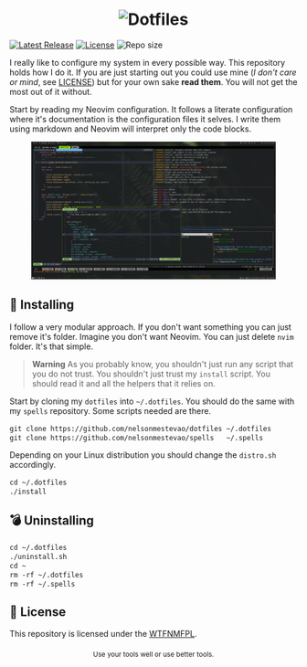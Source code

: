 [releases]: https://github.com/nelsonmestevao/dotfiles/releases/latest
[license]: #memo-license

<h1 align="center">
<picture>
  <source media="(prefers-color-scheme: dark)" srcset="/.github/header-LIGHT.png">
  <source media="(prefers-color-scheme: light)" srcset="/.github/header-DARK.png">
  <img alt="Dotfiles" src="/.github/header-DARK.png" width="750">
</picture>
</h1>

[![Latest Release](https://img.shields.io/github/release-pre/nelsonmestevao/dotfiles.svg?style=flat-square)][releases]
[![License](https://img.shields.io/github/license/nelsonmestevao/dotfiles?logo=WTFNMFPL&style=flat-square)][license]
![Repo size](https://img.shields.io/github/repo-size/nelsonmestevao/dotfiles.svg?style=flat-square)

I really like to configure my system in every possible way. This repository
holds how I do it. If you are just starting out you could use mine (_I don't
care or mind_, see [LICENSE][license]) but for your own sake **read them**. You
will not get the most out of it without.

Start by reading my Neovim configuration. It follows a literate configuration
where it's documentation is the configuration files it selves. I write them
using markdown and Neovim will interpret only the code blocks.

<div align="center">
  <img alt="screenshot" src=".github/screenshot.png" width="85%"/>
</div>

## :rocket: Installing

I follow a very modular approach. If you don't want something you can just
remove it's folder. Imagine you don't want Neovim. You can just delete `nvim`
folder. It's that simple.

> **Warning**
> As you probably know, you shouldn't just run any script that you do not trust.
You shouldn't just trust my `install` script. You should read it and all the
helpers that it relies on.

Start by cloning my `dotfiles` into `~/.dotfiles`. You should do the same with
my `spells` repository. Some scripts needed are there.

```shell
git clone https://github.com/nelsonmestevao/dotfiles ~/.dotfiles
git clone https://github.com/nelsonmestevao/spells   ~/.spells
```

Depending on your Linux distribution you should change the `distro.sh`
accordingly.

```shell
cd ~/.dotfiles
./install
```

## :bomb: Uninstalling

```shell
cd ~/.dotfiles
./uninstall.sh
cd ~
rm -rf ~/.dotfiles
rm -rf ~/.spells
```

## :memo: License

This repository is licensed under the [WTFNMFPL](LICENSE.txt).

<div align="center">
  <sub>Use your tools well or use better tools.</sub>
</div>

